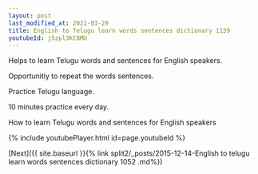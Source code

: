 ```yaml
---
layout: post
last_modified_at: 2021-03-29
title: English to Telugu learn words sentences dictionary 1139 
youtubeId: j5zpl3KC8MU
---
```

 
 
Helps to learn Telugu words and sentences for English speakers.

Opportunitiy to repeat the words sentences. 

Practice Telugu language. 
 
10 minutes practice every day. 
 
How to learn Telugu words and sentences for English speakers 
 
{% include youtubePlayer.html id=page.youtubeId %}
 
 
[Next]({{ site.baseurl }}{% link  split2/_posts/2015-12-14-English to telugu learn words sentences dictionary 1052 .md%})
 
